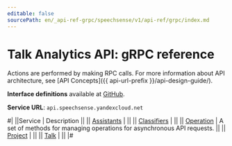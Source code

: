 ```yaml
---
editable: false
sourcePath: en/_api-ref-grpc/speechsense/v1/api-ref/grpc/index.md
---
```


# Talk Analytics API: gRPC reference

Actions are performed by making RPC calls. For more information about API architecture, see [API Concepts]({{ api-url-prefix }}/api-design-guide/).

**Interface definitions** available at [GitHub](https://github.com/yandex-cloud/cloudapi/tree/master/yandex/cloud/speechsense/v1).

**Service URL**: `api.speechsense.yandexcloud.net`

#|
||Service | Description ||
|| [Assistants](Assistants/index.md) |  ||
|| [Classifiers](Classifiers/index.md) |  ||
|| [Operation](Operation/index.md) | A set of methods for managing operations for asynchronous API requests. ||
|| [Project](Project/index.md) |  ||
|| [Talk](Talk/index.md) |  ||
|#